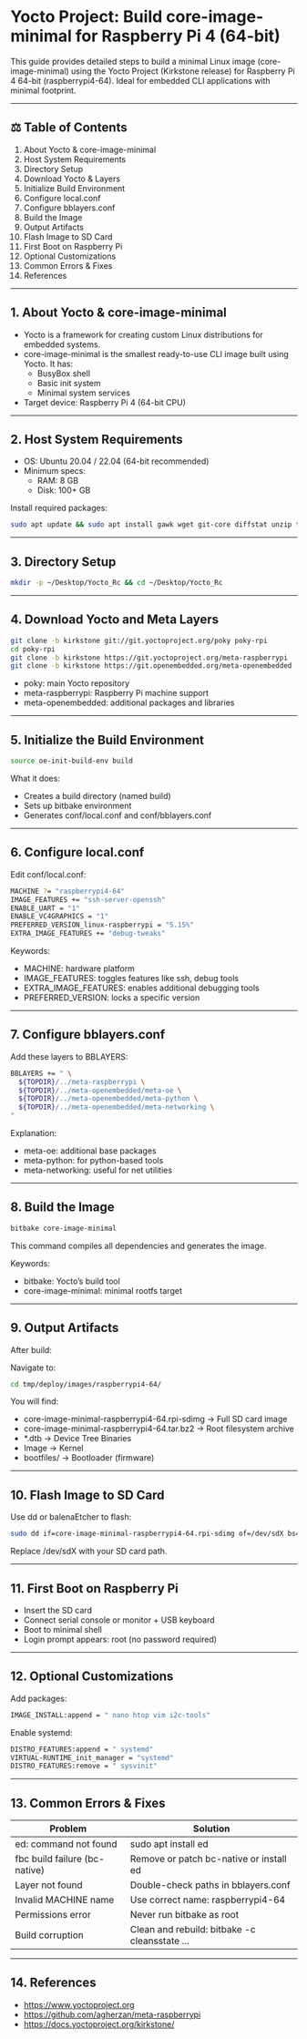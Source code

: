 # Yocto Project: Build core-image-minimal for Raspberry Pi 4 (64-bit)

This guide provides detailed steps to build a minimal Linux image (core-image-minimal) using the Yocto Project (Kirkstone release) for Raspberry Pi 4 64-bit (raspberrypi4-64). Ideal for embedded CLI applications with minimal footprint.

---

## ⚖️ Table of Contents

1. About Yocto & core-image-minimal  
2. Host System Requirements  
3. Directory Setup  
4. Download Yocto & Layers  
5. Initialize Build Environment  
6. Configure local.conf  
7. Configure bblayers.conf  
8. Build the Image  
9. Output Artifacts  
10. Flash Image to SD Card  
11. First Boot on Raspberry Pi  
12. Optional Customizations  
13. Common Errors & Fixes  
14. References

---

## 1. About Yocto & core-image-minimal

- Yocto is a framework for creating custom Linux distributions for embedded systems.
- core-image-minimal is the smallest ready-to-use CLI image built using Yocto. It has:
  - BusyBox shell
  - Basic init system
  - Minimal system services
- Target device: Raspberry Pi 4 (64-bit CPU)

---

## 2. Host System Requirements

- OS: Ubuntu 20.04 / 22.04 (64-bit recommended)
- Minimum specs:
  - RAM: 8 GB
  - Disk: 100+ GB

Install required packages:

```bash
sudo apt update && sudo apt install gawk wget git-core diffstat unzip texinfo gcc build-essential chrpath socat cpio python3 python3-pip python3-pexpect xz-utils debianutils iputils-ping python3-git python3-jinja2 libegl1-mesa libsdl1.2-dev pylint3 xterm
```

---

## 3. Directory Setup

```bash
mkdir -p ~/Desktop/Yocto_Rc && cd ~/Desktop/Yocto_Rc
```

---

## 4. Download Yocto and Meta Layers

```bash
git clone -b kirkstone git://git.yoctoproject.org/poky poky-rpi
cd poky-rpi
git clone -b kirkstone https://git.yoctoproject.org/meta-raspberrypi
git clone -b kirkstone https://git.openembedded.org/meta-openembedded
```

- poky: main Yocto repository
- meta-raspberrypi: Raspberry Pi machine support
- meta-openembedded: additional packages and libraries

---

## 5. Initialize the Build Environment

```bash
source oe-init-build-env build
```

What it does:
- Creates a build directory (named build)
- Sets up bitbake environment
- Generates conf/local.conf and conf/bblayers.conf

---

## 6. Configure local.conf

Edit conf/local.conf:

```bash
MACHINE ?= "raspberrypi4-64"
IMAGE_FEATURES += "ssh-server-openssh"
ENABLE_UART = "1"
ENABLE_VC4GRAPHICS = "1"
PREFERRED_VERSION_linux-raspberrypi = "5.15%"
EXTRA_IMAGE_FEATURES += "debug-tweaks"
```

Keywords:
- MACHINE: hardware platform
- IMAGE_FEATURES: toggles features like ssh, debug tools
- EXTRA_IMAGE_FEATURES: enables additional debugging tools
- PREFERRED_VERSION: locks a specific version

---

## 7. Configure bblayers.conf

Add these layers to BBLAYERS:

```bash
BBLAYERS += " \
  ${TOPDIR}/../meta-raspberrypi \
  ${TOPDIR}/../meta-openembedded/meta-oe \
  ${TOPDIR}/../meta-openembedded/meta-python \
  ${TOPDIR}/../meta-openembedded/meta-networking \
"
```

Explanation:
- meta-oe: additional base packages
- meta-python: for python-based tools
- meta-networking: useful for net utilities

---

## 8. Build the Image

```bash
bitbake core-image-minimal
```

This command compiles all dependencies and generates the image.

Keywords:
- bitbake: Yocto’s build tool
- core-image-minimal: minimal rootfs target

---

## 9. Output Artifacts

After build:

Navigate to:

```bash
cd tmp/deploy/images/raspberrypi4-64/
```

You will find:
- core-image-minimal-raspberrypi4-64.rpi-sdimg → Full SD card image
- core-image-minimal-raspberrypi4-64.tar.bz2 → Root filesystem archive
- *.dtb → Device Tree Binaries
- Image → Kernel
- bootfiles/ → Bootloader (firmware)

---

## 10. Flash Image to SD Card

Use dd or balenaEtcher to flash:

```bash
sudo dd if=core-image-minimal-raspberrypi4-64.rpi-sdimg of=/dev/sdX bs=4M status=progress conv=fsync
```

Replace /dev/sdX with your SD card path.

---

## 11. First Boot on Raspberry Pi

- Insert the SD card
- Connect serial console or monitor + USB keyboard
- Boot to minimal shell
- Login prompt appears: root (no password required)

---

## 12. Optional Customizations

Add packages:

```bash
IMAGE_INSTALL:append = " nano htop vim i2c-tools"
```

Enable systemd:

```bash
DISTRO_FEATURES:append = " systemd"
VIRTUAL-RUNTIME_init_manager = "systemd"
DISTRO_FEATURES:remove = " sysvinit"
```

---

## 13. Common Errors & Fixes

| Problem                             | Solution                                         |
|------------------------------------|--------------------------------------------------|
| ed: command not found              | sudo apt install ed                              |
| fbc build failure (bc-native)      | Remove or patch bc-native or install ed          |
| Layer not found                    | Double-check paths in bblayers.conf              |
| Invalid MACHINE name               | Use correct name: raspberrypi4-64                |
| Permissions error                  | Never run bitbake as root                        |
| Build corruption                   | Clean and rebuild: bitbake -c cleansstate ...    |

---

## 14. References

- https://www.yoctoproject.org
- https://github.com/agherzan/meta-raspberrypi
- https://docs.yoctoproject.org/kirkstone/

